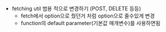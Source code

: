 - fetching util 범용 적으로 변경하기 (POST, DELETE 등등)
  - fetch에서 option으로 줬던거 처럼 option으로 줄수있게 변경
  - function의 default parameter(기본값 매개변수)를 사용하면됨
